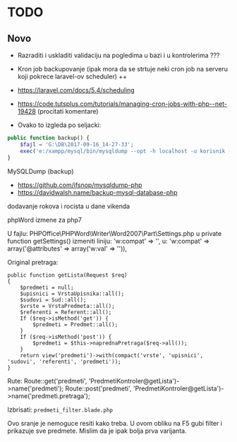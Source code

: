 # TODO

## Novo

- Razraditi i uskladiti validaciju na pogledima u bazi i u kontrolerima ???

- Kron job backupovanje (ipak mora da se strtuje neki cron job na serveru koji pokrece laravel-ov scheduler) ++
- https://laravel.com/docs/5.4/scheduling

- https://code.tutsplus.com/tutorials/managing-cron-jobs-with-php--net-19428 (procitati komentare)


- Ovako to izgleda po seljacki:
```php
public function backup() {
    $fajl = 'G:\DB\2017-09-16_14-27-33';
    exec('e:/xampp/mysql/bin/mysqldump --opt -h localhost -u korisnik -plozinka baza > ' . $fajl);
}
```

MySQLDump (backup)
- https://github.com/ifsnop/mysqldump-php
- https://davidwalsh.name/backup-mysql-database-php

dodavanje rokova i rocista u dane vikenda

phpWord izmene za php7

U fajlu:
PHPOffice\PHPWord\Writer\Word2007\Part\Settings.php
u private function getSettings() izmeniti liniju:
'w:compat' => '',
u:
'w:compat' => array('@attributes' => array('w:val' => '')),

Original pretraga:

    public function getLista(Request $req)
    {
        $predmeti = null;
        $upisnici = VrstaUpisnika::all();
        $sudovi = Sud::all();
        $vrste = VrstaPredmeta::all();
        $referenti = Referent::all();
        If ($req->isMethod('get')) {
            $predmeti = Predmet::all();
        }
        If ($req->isMethod('post')) {
            $predmeti = $this->naprednaPretraga($req->all());
        }
        return view('predmeti')->with(compact('vrste', 'upisnici', 'sudovi', 'referenti', 'predmeti'));
    }

Rute:
Route::get('predmeti', 'PredmetiKontroler@getLista')->name('predmeti');
Route::post('predmeti', 'PredmetiKontroler@getLista')->name('predmeti.pretraga');

Izbrisati: `predmeti_filter.blade.php`

Ovo sranje je nemoguce resiti kako treba. U ovom obliku na F5 gubi filter i prikazuje sve predmete.
Mislim da je ipak bolja prva varijanta.
